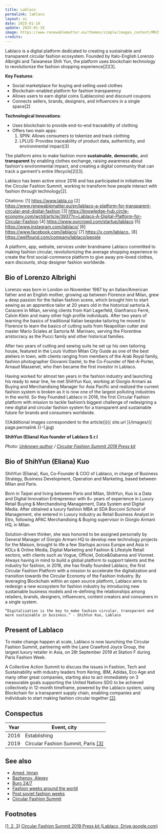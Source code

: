 ```yaml
---
title: Lablaco
permalink: lablaco
layout: ai
date: 2025-01-10
update: 2025-01-18
image: https://www.renewablematter.eu/themes/simple/images_content/MR29-30/SU/SU4.jpg
credits:
---
```


Lablaco is a digital platform dedicated to creating a sustainable and transparent circular fashion ecosystem. Founded by Italo-English Lorenzo Albrighi and Taiwanese Shih Yun, the platform uses blockchain technology to revolutionize the fashion shopping experience[2][3].

**Key Features**:
- Social marketplace for buying and selling used clothes
- Blockchain-enabled platform for fashion transparency
- Allows users to earn digital coins (Lablacoins) and discount coupons
- Connects sellers, brands, designers, and influencers in a single space[2]

**Technological Innovations**:
- Uses blockchain to provide end-to-end traceability of clothing
- Offers two main apps:
  1. SPIN: Allows consumers to tokenize and track clothing
  2. LPLUS: Provides traceability of product data, authenticity, and environmental impact[3]

The platform aims to make fashion more **sustainable**, **democratic**, and **transparent** by enabling clothes exchange, raising awareness about fashion's environmental impact, and creating a digital community that can track a garment's entire lifecycle[2][3].

Lablaco has been active since 2016 and has participated in initiatives like the Circular Fashion Summit, working to transform how people interact with fashion through technology[2].

Citations:
[1] https://www.labla.co
[2] https://www.renewablematter.eu/en/lablaco-a-platform-for-transparent-circular-and-digital-fashion
[3] https://knowledge-hub.circle-economy.com/wctd/article/3937?n=Lablaco-A-Digital-Platform-for-Circular-Fashion
[4] https://www.ourcrowd.com/startup/lablaco
[5] https://www.instagram.com/lablaco/
[6] https://www.facebook.com/lablaco/
[7] https://x.com/lablaco_
[8] https://wellfound.com/company/lablaco/people

A platform, app, website, services under brandname Lablaco committed to making fashion circular, revolutionizing the average shopping experience to create the first social-commerce platform to give away pre-loved clothes, earn discounts, shop designer fashion worldwide.

## Bio of Lorenzo Albrighi

Lorenzo was born in London on November 1987 by an Italian/American father and an English mother, growing up between Florence and Milan, grew a deep passion for the Italian fashion scene, which brought him to start sewing as an apprentice tailor at 20 years old in the historical sartoria A. Caraceni in Milan, serving clients from Karl Lagerfeld, Gianfranco Ferrè, Calvin Klein and many other high profile individuals.
After two years of learning the basics of traditional Italian bespoke tailoring he moved to Florence to learn the basics of cutting suits from Neapolitan cutter and master Mario Sciales at Sartoria M. Marinaro, serving the Florentine aristocracy as the Pucci family and other historical families.

After two years of cutting and sewing suits he set up his own tailoring house, featured in the Louis Vuitton Milan City Guide as one of the best ateliers in town, with clients ranging from members of the Arab Royal family, fashion photographer Giovanni Gastel, to the Co-Founder of Net-A-Porter, Arnaud Massenet, who then became the first investor in Lablaco.

Having worked for almost ten years in the fashion industry and launching his ready to wear line, he met ShihYun Kuo, working at Giorgio Armani as Buying and Merchandising Manager for Asia Pacific and realized the current fashion system is broken as it is now one of the largest polluting industries in the world.
So they Founded Lablaco in 2016,  the first Circular Fashion platform with mission to tackle fashion’s biggest challenge of redesigning a new digital and circular fashion system for a transparent and sustainable future for brands and consumers worldwide.

![(Additional images correspondent to the article)]({{ site.url }}/images/{{ page.permalink }}-1.jpg)

**ShihYun (Eliana) Kuo founder of Lablaco S.r.l**

*Photo: [Unknown author](https://www.circularfashionsummit.com/press) / [Circular Fashion Summit 2019 Press kit](https://www.circularfashionsummit.com/press)*

## Bio of ShihYun (Eliana) Kuo

ShihYun (Eliana), Kuo, Co-Founder & COO of Lablaco, in charge of Business Strategy, Business Development, Operation and Marketing, based between Milan and Paris.

Born in Taipei and living between Paris and Milan, ShihYun, Kuo is a Data and Digital Innovation Entrepreneur with 8+ years of experience in Luxury Retail Buying & Merchandising Management, Data System and Digital Media. After obtained a luxury fashion MBA at SDA Bocconi School of Management, she entered in Luxury industry as Retail Business Analyst in Etro, following APAC Merchandising & Buying supervisor in Giorgio Armani HQ, in Milan.

Solution-driven thinker, she was honored to be assigned personally by General Manager of Giorgio Armani HQ to develop new technology projects for the Maison, brought to life a few Startups across Europe and Asia in KOLs & Online Media, Digital Marketing and Fashion & Lifestyle Retail sectors, with clients such as Vogue, Officiel, Dolce&Gabanna and Vionnet.  Always having in mind to build a global platform to support talents and the industry for fashion, in 2016,  she has finally founded Lablaco, the first Circular Fashion Platform with a mission to accelerate the digitalization and transition towards the Circular Economy of the Fashion Industry. By leveraging Blockchain within an open source platform, Lablaco aims to redesign a new ecosystem for fashion industry by introducing new sustainable business models and re-defining the relationships among retailers, brands, designers, influencers, content creators and consumers in a single system.

`“Digitalization is the key to make fashion circular, transparent and more sustainable in business.” - ShihYun Kuo, Lablaco`

## Present of Lablaco

To make change happen at scale, Lablaco is now launching the Circular Fashion Summit, partnering with the Lane Crawford Joyce Group, the largest luxury retailer in Asia, on 28t September 2019 at Station F during Paris Fashion Week.

A Collective Action Summit to discuss the issues in Fashion, Tech and Sustainability with industry leaders from Kering, IBM, Adidas, Eco Age and many other great companies, starting also to act immediately on 3 measurable goals supporting the United Nations SDG to be achieved collectively in 12-month timeframe, powered by the Lablaco system, using Blockchain for a transparent supply chain, enabling companies and individuals to start making fashion circular together <span id="a1">[\[2\]](#f1)</span>.


## Сonspectus

|Year|Event, city|
|-|-|
|2016|Establishing|
|2019|Circular Fashion Summit, Paris <span id="a1">[\[3\]](#f1)</span>|

## See also

+ [Amed, Imran](amed-imran)
+ [Bazhenov, Alexey](bazhenov-alexey)
+ [Buro 24/7](buro-24-7)
+ [Fashion weeks around the world](fashion-weeks-around-the-world)
+ [Post soviet fashion weeks](post-soviet-fashion-weeks)
+ [Circular Fashion Summit](circular-fashion-summit)

## Footnotes

[[1, 2, 3]](#a1) <span id="f1"></span> [Circular Fashion Summit 2019 Press kit (Lablaco, Drive.google.com)](https://www.circularfashionsummit.com/press)
